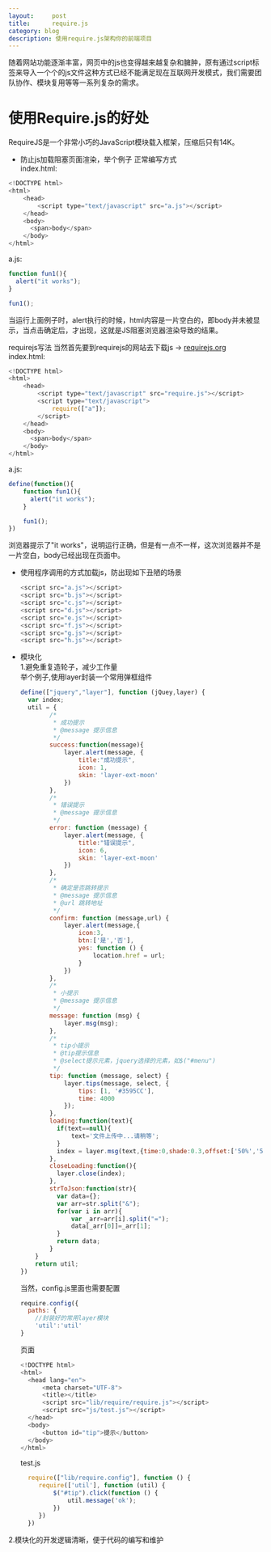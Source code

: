 ```yaml
---
layout:     post
title:      require.js
category: blog
description: 使用require.js架构你的前端项目
---
```

随着网站功能逐渐丰富，网页中的js也变得越来越复杂和臃肿，原有通过script标签来导入一个个的js文件这种方式已经不能满足现在互联网开发模式，我们需要团队协作、模块复用等等一系列复杂的需求。
# 使用Require.js的好处
RequireJS是一个非常小巧的JavaScript模块载入框架，压缩后只有14K。
- 防止js加载阻塞页面渲染，举个例子
正常编写方式  
index.html:
```javascript
<!DOCTYPE html>
<html>
    <head>
        <script type="text/javascript" src="a.js"></script>
    </head>
    <body>
      <span>body</span>
    </body>
</html>
```  
a.js:

  ```javascript
  function fun1(){
    alert("it works");
  }

  fun1();

  ```
当运行上面例子时，alert执行的时候，html内容是一片空白的，即<span>body</span>并未被显示，当点击确定后，才出现，这就是JS阻塞浏览器渲染导致的结果。  

  requirejs写法
  当然首先要到requirejs的网站去下载js -> [requirejs.org](http://requirejs.org/)  
  index.html:  
  ```javascript
  <!DOCTYPE html>
  <html>
      <head>
          <script type="text/javascript" src="require.js"></script>
          <script type="text/javascript">
              require(["a"]);
          </script>
      </head>
      <body>
        <span>body</span>
      </body>
  </html>
  ```  

  a.js:
  ```javascript
  define(function(){
      function fun1(){
        alert("it works");
      }

      fun1();
  })

  ```
  浏览器提示了"it works"，说明运行正确，但是有一点不一样，这次浏览器并不是一片空白，body已经出现在页面中。
- 使用程序调用的方式加载js，防出现如下丑陋的场景
  ```javascript
  <script src="a.js"></script>
  <script src="b.js"></script>
  <script src="c.js"></script>
  <script src="d.js"></script>
  <script src="e.js"></script>
  <script src="f.js"></script>
  <script src="g.js"></script>
  <script src="h.js"></script>
  ```

- 模块化  
1.避免重复造轮子，减少工作量  
  举个例子,使用layer封装一个常用弹框组件
  ```javascript
  define(["jquery","layer"], function (jQuey,layer) {
  	var index;
  	util = {
          /*
           * 成功提示
           * @message 提示信息
           */
          success:function(message){
              layer.alert(message, {
                  title:"成功提示",
                  icon: 1,
                  skin: 'layer-ext-moon'
              })
          },
          /*
           * 错误提示
           * @message 提示信息
           */
          error: function (message) {
              layer.alert(message, {
                  title:"错误提示",
                  icon: 6,
                  skin: 'layer-ext-moon'
              })
          },
          /*
           * 确定是否跳转提示
           * @message 提示信息
           * @url 跳转地址
           */
          confirm: function (message,url) {
              layer.alert(message,{
                  icon:3,
                  btn:['是','否'],
                  yes: function () {
                      location.href = url;
                  }
              })
          },
          /*
           * 小提示
           * @message 提示信息
           */
          message: function (msg) {
              layer.msg(msg);
          },
          /*
           * tip小提示
           * @tip提示信息
           * @select提示元素，jquery选择的元素，如$("#menu")
           */
          tip: function (message, select) {
              layer.tips(message, select, {
                  tips: [1, '#3595CC'],
                  time: 4000
              });
          },
          loading:function(text){
          	if(text==null){
          		text='文件上传中...请稍等';
          	}
          	index = layer.msg(text,{time:0,shade:0.3,offset:['50%','50%']});
          },
          closeLoading:function(){
          	layer.close(index);
          },
          strToJson:function(str){
          	var data={};
          	var arr=str.split("&");
          	for(var i in arr){
          		var _arr=arr[i].split("=");
          		data[_arr[0]]=_arr[1];
          	}
          	return data;
          }
      }
      return util;
  })
  ```  
  当然，config.js里面也需要配置

  ```javascript
  require.config({
    paths: {
      //封装好的常用layer模块
      'util':'util'
  }
  ```  
  页面  
  ```javascript
  <!DOCTYPE html>
  <html>
    <head lang="en">
        <meta charset="UTF-8">
        <title></title>
        <script src="lib/require/require.js"></script>
        <script src="js/test.js"></script>
    </head>
    <body>
        <button id="tip">提示</button>
    </body>
  </html>

  ```  
  test.js  

  ```javascript
    require(["lib/require.config"], function () {
       require(['util'], function (util) {
           $("#tip").click(function () {
               util.message('ok');
           })
       })
    })
  ```  
2.模块化的开发逻辑清晰，便于代码的编写和维护  
  

